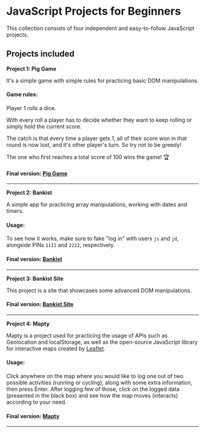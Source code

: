 # JavaScript Projects for Beginners

This collection consists of four independent and easy-to-follow JavaScript projects.

## Projects included

**Project 1: Pig Game**

It's a simple game with simple rules for practicing basic DOM manipulations.

#### Game rules:

Player 1 rolls a dice.
  
With every roll a player has to decide whether they want to keep rolling or simply hold the current score.
  
The catch is that every time a player gets 1, all of their score won in that round is now lost, and it's other player's turn. So try not to be greedy!
  
The one who first reaches a total score of 100 wins the game! 🏆

#### Final version: [Pig Game](https://pig-game-v2.netlify.app)

***

**Project 2: Bankist**

A simple app for practicing array manipulations, working with dates and timers.

#### Usage:

To see how it works, make sure to fake "log in" with users `js` and `jd`, alongside PINs `1111` and `2222`, respectively.

#### Final version: [Bankist](https://bankist.netlify.app/)

***

**Project 3: Bankist Site**

This project is a site that showcases some advanced DOM manipulations.

#### Final version: [Bankist Site](https://bankist-dom.netlify.app/)

***

**Project 4: Mapty**

Mapty is a project used for practicing the usage of APIs such as Geolocation and localStorage, as well as the open-source JavaScript library for interactive maps created by [Leaflet](https://leafletjs.com/).

#### Usage:

Click anywhere on the map where you would like to log one out of two possible activities (running or cycling), along with some extra information, then press Enter. After logging few of those, click on the logged data (presented in the black box) and see how the map moves (interacts) according to your need.

#### Final version: [Mapty](https://mapty.netlify.app/)

***
